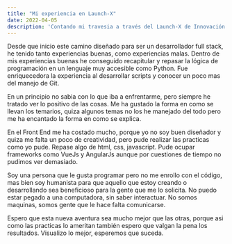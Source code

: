```yaml
---
title: "Mi experiencia en Launch-X"
date: 2022-04-05
description: 'Contando mi travesia a través del Launch-X de Innovación Virtual'
---
```


Desde que inicio este camino diseñado para ser un desarrollador full stack, he tenido tanto experiencias buenas, como experiencias malas. 
Dentro de mis experiencias buenas he conseguido recapitular y repasar la lógica de programación en un lenguaje muy accesible como Python. Fue enriquecedora la experiencia al desarrollar scripts y conocer un poco mas del manejo de Git.

En un principio no sabia con lo que iba a enfrentarme, pero siempre he tratado ver lo positivo de las cosas. Me ha gustado la forma en como se llevan los temarios, 
quiza algunos temas no los he manejado del todo pero me ha encantado la forma en como se explica.

En el Front End me ha costado mucho, porque yo no soy buen diseñador y quiza me falta un poco de creatividad, pero pude realizar las practicas como yo pude. Repase algo de html, css, javascript. Pude ocupar frameworks como VueJs y AngularJs aunque por cuestiones de tiempo no pudimos ver demasiado.

Soy una persona que le gusta programar pero no me enrollo con el código, mas bien soy humanista para que aquello que estoy creando o desarrollando sea beneficioso para 
la gente que me lo solicita. No puedo estar pegado a una computadora, sin saber interactuar. No somos maquinas, somos gente que le hace falta comunicarse.

Espero que esta nueva aventura sea mucho mejor que las otras, porque asi como las practicas lo ameritan también espero que valgan la pena los resultados. Visualizo lo mejor, esperemos que suceda.

